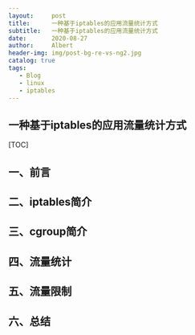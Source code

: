 ```yaml
---
layout:     post
title:      一种基于iptables的应用流量统计方式
subtitle:   一种基于iptables的应用流量统计方式
date:       2020-08-27
author:     Albert
header-img: img/post-bg-re-vs-ng2.jpg
catalog: true
tags:
   - Blog
   - linux
   - iptables
---
```


## 一种基于iptables的应用流量统计方式

[TOC]

## 一、前言



## 二、iptables简介



## 三、cgroup简介



## 四、流量统计



## 五、流量限制



## 六、总结